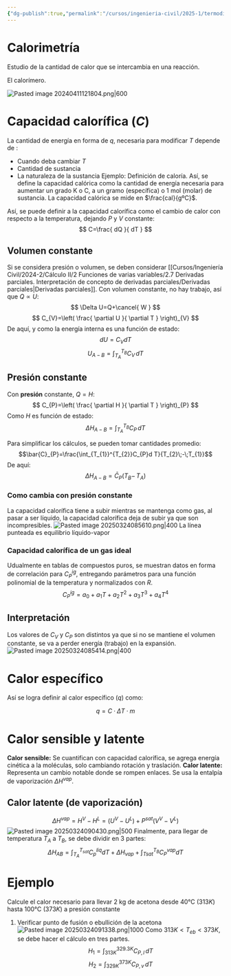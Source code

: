 ```yaml
---
{"dg-publish":true,"permalink":"/cursos/ingenieria-civil/2025-1/termodinamica/unidad-1/5-calorimetria/calorimetria-capacidad-calorifica-y-calor-latente/","tags":["I1IIQ1003"]}
---
```



# Calorimetría

Estudio de la cantidad de calor que se intercambia en una reacción.

El calorímero.

![Pasted image 20240411121804.png|600](/img/user/Cursos/Ingenier%C3%ADa%20Civil/2024-1/Qu%C3%ADmica%20para%20Ingenier%C3%ADa/4%20Termoqu%C3%ADmica.%20Energ%C3%ADa%20y%20Quim%C3%ADca/attachments/Pasted%20image%2020240411121804.png)

# Capacidad calorífica ($C$)

La cantidad de energía en forma de $q$, necesaria para modificar $T$ depende de :

- Cuando deba cambiar $T$
- Cantidad de sustancia
- La naturaleza de la sustancia
Ejemplo: Definición de caloría.
Así, se define la capacidad calórica como la cantidad de energía necesaria para aumentar un grado K o C, a un gramo (específica) o 1 mol (molar) de sustancia.
La capacidad calórica se mide en $\frac{cal}{gºC}$.

Así, se puede definir a la capacidad calorífica como el cambio de calor con respecto a la temperatura, dejando $P$ y $V$ constante:
$$
C=\frac{ dQ }{ dT } 
$$
## Volumen constante
Si se considera presión o volumen, se deben considerar [[Cursos/Ingeniería Civil/2024-2/Cálculo II/2 Funciones de varias variables/2.7 Derivadas parciales. Interpretación de concepto de derivadas parciales/Derivadas parciales\|Derivadas parciales]].
Con volumen constante, no hay trabajo, así que $Q \propto U$:
$$
\Delta U=Q+\cancel{ W }
$$
$$
C_{V}=\left( \frac{ \partial U }{ \partial T }  \right)_{V}
$$
De aquí, y como la energía interna es una función de estado:
$$
dU=C_{V}dT
$$
$$
U_{A-B}=\int_{T_{A}}^{T_{B}} C_{V} \, dT
$$

## Presión constante
Con **presión** constante, $Q= H$:
$$
C_{P}=\left( \frac{ \partial H }{ \partial T }  \right)_{P}
$$
Como $H$ es función de estado:
$$\Delta H_{A-B}=\int_{T_{A}}^{T_{B}}C_{P}\,d T$$


Para simplificar los cálculos, se pueden tomar cantidades promedio:
$$\bar{C}_{P}=\frac{\int_{T_{1}}^{T_{2}}C_{P}d T}{T_{2}\;-\;T_{1}}$$
De aquí:
$$\Delta H_{A-B}=\bar{C}_{P}\left(T_{B}-\,T_{A}\right)$$
### Como cambia con presión constante
La capacidad calorífica tiene a subir mientras se mantenga como gas, al pasar a ser líquido, la capacidad calorífica deja de subir ya que son incompresibles.
![Pasted image 20250324085610.png|400](/img/user/Cursos/Ingenier%C3%ADa%20Civil/2024-1/Qu%C3%ADmica%20para%20Ingenier%C3%ADa/4%20Termoqu%C3%ADmica.%20Energ%C3%ADa%20y%20Quim%C3%ADca/attachments/Pasted%20image%2020250324085610.png)
La línea punteada es equilibrio líquido-vapor
### Capacidad calorífica de un gas ideal
Udualmente en tablas de compuestos puros, se muestran datos en forma de correlación para $C^{ig}_{P}$, entregando parámetros para una función polinomial de la temperatura y normalizados con $R$.
$$
C^{ig}_{P}=a_{0}+a_{1}T+a_{2}T^{2}+a_{3}T^{3}+a_{4}T^{4}
$$
## Interpretación
Los valores de $C_{V}$ y $C_{P}$ son distintos ya que si no se mantiene el volumen constante, se va a perder energía (trabajo) en la expansión.
![Pasted image 20250324085414.png|400](/img/user/Cursos/Ingenier%C3%ADa%20Civil/2024-1/Qu%C3%ADmica%20para%20Ingenier%C3%ADa/4%20Termoqu%C3%ADmica.%20Energ%C3%ADa%20y%20Quim%C3%ADca/attachments/Pasted%20image%2020250324085414.png)

# Calor específico

Así se logra definir al calor específico ($q$) como:

$$
q=C·\Delta T·m
$$
# Calor sensible y latente
**Calor sensible:** Se cuantifican con capacidad calorífica, se agrega energía cinética a la moléculas, solo cambiando rotación y traslación.
**Calor latente:** Representa un cambio notable donde se rompen enlaces. Se usa la entalpía de vaporización $\Delta H^{vap}$. 
## Calor latente (de vaporización)
$$\Delta H^{v a p}=H^{V}-H^{L}=(U^{V}-U^{L})+P^{s a t}(V^{V}-V^{L})$$
![Pasted image 20250324090430.png|500](/img/user/Cursos/Ingenier%C3%ADa%20Civil/2024-1/Qu%C3%ADmica%20para%20Ingenier%C3%ADa/4%20Termoqu%C3%ADmica.%20Energ%C3%ADa%20y%20Quim%C3%ADca/attachments/Pasted%20image%2020250324090430.png)
Finalmente, para llegar de temperatura $T_{A}$ a $T_{B}$, se debe dividir en 3 partes:
$$\Delta H_{A B}=\int_{T_{A}}^{T_{s a t}}C_{p}^{l i q}d T+\Delta H_{v a p}+\int_{T{s a t}}^{T_{B}}C_{P}^{v a p}d T$$
# Ejemplo
Calcule el calor necesario para llevar 2 kg de acetona desde 40°C ($313K$) hasta 100°C ($373K$) a presión constante
1. Verificar punto de fusión o ebullición de la acetona
![Pasted image 20250324091338.png|1000](/img/user/Cursos/Ingenier%C3%ADa%20Civil/2024-1/Qu%C3%ADmica%20para%20Ingenier%C3%ADa/4%20Termoqu%C3%ADmica.%20Energ%C3%ADa%20y%20Quim%C3%ADca/attachments/Pasted%20image%2020250324091338.png)
Como $313K<T_{eb}<373K$, se debe hacer el cálculo en tres partes.
$$
H_{1}=\int_{313K}^{329.3K} C_{P,l} \, dT 
$$
$$
H_{2}=\int_{329K}^{373K} C_{P,v} \, dT 
$$
